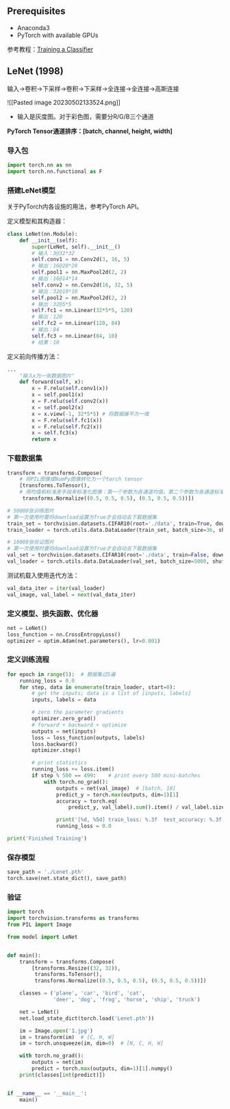 
## Prerequisites

- Anaconda3
- PyTorch with available GPUs

参考教程：[Training a Classifier](https://pytorch.org/tutorials/beginner/blitz/cifar10_tutorial.html#)

## LeNet (1998)

输入->卷积->下采样->卷积->下采样->全连接->全连接->高斯连接

![[Pasted image 20230502133524.png]]

- 输入是灰度图。对于彩色图，需要分R/G/B三个通道

**PyTorch Tensor通道排序：\[batch, channel, height, width\]**

### 导入包

```python
import torch.nn as nn
import torch.nn.functional as F
```

### 搭建LeNet模型

关于PyTorch内各设施的用法，参考PyTorch API。

定义模型和其构造器：

```python
class LeNet(nn.Module):
	def __init__(self):
		super(LeNet, self).__init__()
		# 输入：3@32*32
		self.conv1 = nn.Conv2d(3, 16, 5)
		# 输出：16@28*28
		self.pool1 = nn.MaxPool2d(2, 2)
		# 输出：16@14*14
		self.conv2 = nn.Conv2d(16, 32, 5)
		# 输出：32@10*10
		self.pool2 = nn.MaxPool2d(2, 2)
		# 输出：32@5*5
		self.fc1 = nn.Linear(32*5*5, 120)
		# 输出：120
		self.fc2 = nn.Linear(120, 84)
		# 输出：84
		self.fc3 = nn.Linear(84, 10)
		# 结果：10
```

定义前向传播方法：
```python
...
	"输入x为一张数据图片"
	def forward(self, x):
		x = F.relu(self.conv1(x))
		x = self.pool1(x)
		x = F.relu(self.conv2(x))
		x = self.pool2(x)
		x = x.view(-1, 32*5*5) # 将数据展平为一维
		x = F.relu(self.fc1(x))
		x = F.relu(self.fc2(x))
		x = self.fc3(x)
		return x
```

### 下载数据集

```python
transform = transforms.Compose(
	# 将PIL图像或NumPy图像转化为一个torch tensor
    [transforms.ToTensor(),
    # 用均值和标准差手段来标准化图像：第一个参数为各通道均值，第二个参数为各通道标准差
     transforms.Normalize((0.5, 0.5, 0.5), (0.5, 0.5, 0.5))])

# 50000张训练图片
# 第一次使用时要将download设置为True才会自动去下载数据集
train_set = torchvision.datasets.CIFAR10(root='./data', train=True, download=True, transform=transform)
train_loader = torch.utils.data.DataLoader(train_set, batch_size=36, shuffle=True, num_workers=0)

# 10000张验证图片
# 第一次使用时要将download设置为True才会自动去下载数据集
val_set = torchvision.datasets.CIFAR10(root='./data', train=False, download=True, transform=transform)
val_loader = torch.utils.data.DataLoader(val_set, batch_size=5000, shuffle=False, num_workers=0)
```

测试机载入使用迭代方法：

```python
val_data_iter = iter(val_loader)
val_image, val_label = next(val_data_iter)
```

### 定义模型、损失函数、优化器

```python
net = LeNet()
loss_function = nn.CrossEntropyLoss()
optimizer = optim.Adam(net.parameters(), lr=0.001)
```

### 定义训练流程

```python
for epoch in range(5):  # 数据集过5遍
	running_loss = 0.0
    for step, data in enumerate(train_loader, start=0):
        # get the inputs; data is a list of [inputs, labels]
        inputs, labels = data

		# zero the parameter gradients
		optimizer.zero_grad()
		# forward + backward + optimize
		outputs = net(inputs)
		loss = loss_function(outputs, labels)
		loss.backward()
		optimizer.step()

		# print statistics
		running_loss += loss.item()
		if step % 500 == 499:    # print every 500 mini-batches
			with torch.no_grad():
				outputs = net(val_image)  # [batch, 10]
				predict_y = torch.max(outputs, dim=1)[1]
				accuracy = torch.eq(
					predict_y, val_label).sum().item() / val_label.size(0)

				print('[%d, %5d] train_loss: %.3f  test_accuracy: %.3f' % (epoch + 1, step + 1, running_loss / 500, accuracy))
				running_loss = 0.0

print('Finished Training')
```

### 保存模型

```python
save_path = './Lenet.pth'
torch.save(net.state_dict(), save_path)
```

### 验证

```python
import torch
import torchvision.transforms as transforms
from PIL import Image

from model import LeNet


def main():
    transform = transforms.Compose(
        [transforms.Resize((32, 32)),
         transforms.ToTensor(),
         transforms.Normalize((0.5, 0.5, 0.5), (0.5, 0.5, 0.5))])

    classes = ('plane', 'car', 'bird', 'cat',
               'deer', 'dog', 'frog', 'horse', 'ship', 'truck')

    net = LeNet()
    net.load_state_dict(torch.load('Lenet.pth'))

    im = Image.open('1.jpg')
    im = transform(im)  # [C, H, W]
    im = torch.unsqueeze(im, dim=0)  # [N, C, H, W]

    with torch.no_grad():
        outputs = net(im)
        predict = torch.max(outputs, dim=1)[1].numpy()
    print(classes[int(predict)])


if __name__ == '__main__':
    main()
```
